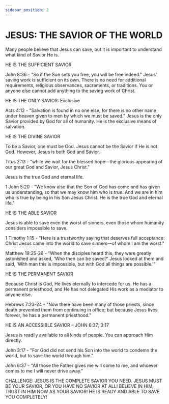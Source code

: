 ```yaml
---
sidebar_position: 2
---
```


# JESUS: THE SAVIOR OF THE WORLD

Many people believe that Jesus can save, but it is important to understand what kind of Savior He is.

HE IS THE SUFFICIENT SAVIOR

John 8:36 - "So if the Son sets you free, you will be free indeed." Jesus' saving work is sufficient on its own. There is no need for additional requirements, religious observances, sacraments, or traditions. You or anyone else cannot add anything to the saving work of Christ.

HE IS THE ONLY SAVIOR: Exclusive

Acts 4:12 - "Salvation is found in no one else, for there is no other name under heaven given to men by which we must be saved." Jesus is the only Savior provided by God for all of humanity. He is the exclusive means of salvation.

HE IS THE DIVINE SAVIOR

To be a Savior, one must be God. Jesus cannot be the Savior if He is not God. However, Jesus is both God and Savior.

Titus 2:13 - "while we wait for the blessed hope—the glorious appearing of our great God and Savior, Jesus Christ."

Jesus is the true God and eternal life.

1 John 5:20 - "We know also that the Son of God has come and has given us understanding, so that we may know him who is true. And we are in him who is true by being in his Son Jesus Christ. He is the true God and eternal life."

HE IS THE ABLE SAVIOR

Jesus is able to save even the worst of sinners, even those whom humanity considers impossible to save.

1 Timothy 1:15 - "Here is a trustworthy saying that deserves full acceptance: Christ Jesus came into the world to save sinners—of whom I am the worst."

Matthew 19:25-26 - "When the disciples heard this, they were greatly astonished and asked, 'Who then can be saved?' Jesus looked at them and said, 'With man this is impossible, but with God all things are possible.'"

HE IS THE PERMANENT SAVIOR

Because Christ is God, He lives eternally to intercede for us. He has a permanent priesthood, and He has not delegated His work as a mediator to anyone else.

Hebrews 7:23-24 - "Now there have been many of those priests, since death prevented them from continuing in office; but because Jesus lives forever, he has a permanent priesthood."

HE IS AN ACCESSIBLE SAVIOR – JOHN 6:37; 3:17

Jesus is readily available to all kinds of people. You can approach Him directly.

John 3:17 - "For God did not send his Son into the world to condemn the world, but to save the world through him."

John 6:37 - "All those the Father gives me will come to me, and whoever comes to me I will never drive away."

CHALLENGE: JESUS IS THE COMPLETE SAVIOR YOU NEED. JESUS MUST BE YOUR SAVIOR, OR YOU HAVE NO SAVIOR AT ALL! BELIEVE IN HIM, TRUST IN HIM NOW AS YOUR SAVIOR! HE IS READY AND ABLE TO SAVE YOU COMPLETELY!